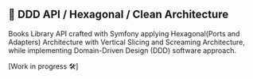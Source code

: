 ## :satellite: DDD API / Hexagonal / Clean Architecture

Books Library API crafted with Symfony applying Hexagonal(Ports and Adapters) Architecture with Vertical Slicing and Screaming Architecture, while implementing Domain-Driven Design (DDD) software approach.
 
[Work in progress :hammer_and_wrench:]
